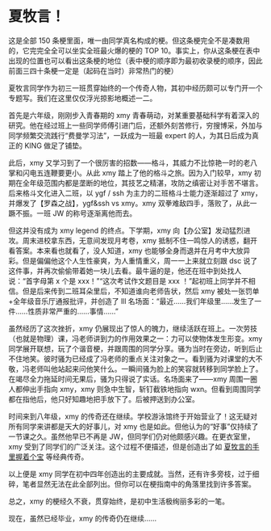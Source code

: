 # 夏牧言！

这是全部 150 条梗里面，唯一由同学真名构成的梗。但这条梗完全不是凑数用的，它完完全全可以坐实全班最火爆的梗的 TOP 10。事实上，你从这条梗在表中出现的位置也可以看出这条梗的地位（表中梗的顺序即为最初收录梗的顺序，因此前面三四十条梗一定是（起码在当时）非常热门的梗）

夏牧言同学作为初三一班贯穿始终的一个传奇人物，其初中经历颇可以专门开一个专题写。我们在这里仅仅浮光掠影地概述一二。

首先是六年级，刚刚步入青春期的 xmy 青春萌动，对某重要基础科学有着深入的研究。他在经过班上一些同学师傅引进门后，还额外刻苦修行，穷搜博采，外加与同学频繁交流践行“费曼学习法”，一跃成为一班最 expert 的人，为其日后成为真正的 KING 做足了铺垫。

此后，xmy 又学习到了一个很厉害的招数——格斗，其威力不比惊艳一时的老八掌和闪电五连鞭要更小。从此 xmy 踏上了他的格斗之旅。因为入门较早，xmy 初期在全年级范围内都是垄断的地位，其技艺之精湛，攻防之缜密让对手苦不堪言。后来格斗文化进入二班，以 ygf / ssh 为主力的二班格斗士能力逐渐超过了 xmy，并爆发了【罗森之战】，ygf&ssh vs xmy。xmy 双拳难敌四手，落败了，从此一蹶不振。一班 JW 的称号逐渐离他而去。

但这并没有成为 xmy legend 的终点。下学期，xmy 向【办公室】发动猛烈进攻。周末进校拿东西，无意间发现月考卷，xmy 抵制不住一鸣惊人的诱惑，翻开看答案。本来看也就看了，没人知道，xmy 也能够全身而退并在月考中大放异彩。但是偏偏他这个人生性豪爽，为人重情重义，周一一上来就立刻跟 dsc 说了这件事，并再次偷偷带着她一块儿去看。最牛逼的是，他还在班中到处找人说：“首字母第 x 个是 xxx！”“这次考试作文题目是 xxx ！”起初班上同学并不相信。但是后来传到二班耳朵里后，不知道谁向老师告状，然后 xmy 被处一张罚单+全年级音乐厅通报批评，并创造了 lll 名场面：“最近……我们年级里……发生了一件……性质非常严重的……事情……”

虽然经历了这次挫折，xmy 仍展现出了惊人的魄力，继续活跃在班上。一次劳技（也就是物理）课，冯老师讲到力的作用效果之一：力可以使物体发生形变。xmy 同学展开联想，玩了个谐音梗，并跟周围的同学分享。骚为当时在旁边，听到后止不住地笑。彼时骚为已经成了冯老师的重点关注对象之一。看到骚为对课堂的大不敬，冯老师叫他站起来问他笑什么。一瞬间骚为脸上的笑容就转移到同学脸上了。在竭尽全力拖延时间无果后，骚为只得说了实话。名场面来了——xmy 周围一圈人都伸出手指向 xmy，xmy 则急中生智，斩钉截铁地指向 wxn。但看到周围同学都在指他后，他只好知趣地把手放下了。后被押送到办公室。

时间来到八年级，xmy 的传奇还在继续。学校游泳馆终于开始营业了！这无疑对所有同学来讲都是天大的好事儿，对 xmy 也是如此。但他认为的“好事”仅持续了一节课之久。虽然他早已不再是 JW，但同学们仍对他颇感兴趣。在更衣室里，xmy 受到了同学们的广泛关注。这个过程不便描述，但是创造出了如 [夏牧言的手里握着个宝](https://willhoumoe.github.io/c1-wiki/meme/gem-of-eldone/) 等经典传奇。

以上便是 xmy 同学在初中四年创造出的主要成就。当然，还有许多旁枝，过于细碎，笔者显然无法在此全部列出。但你可以在梗指南中的角落里找到许多答案。

总之，xmy 的梗经久不衰，贯穿始终，是初中生活极绚丽多彩的一笔。

现在，虽然已经毕业，xmy 的传奇仍在继续……